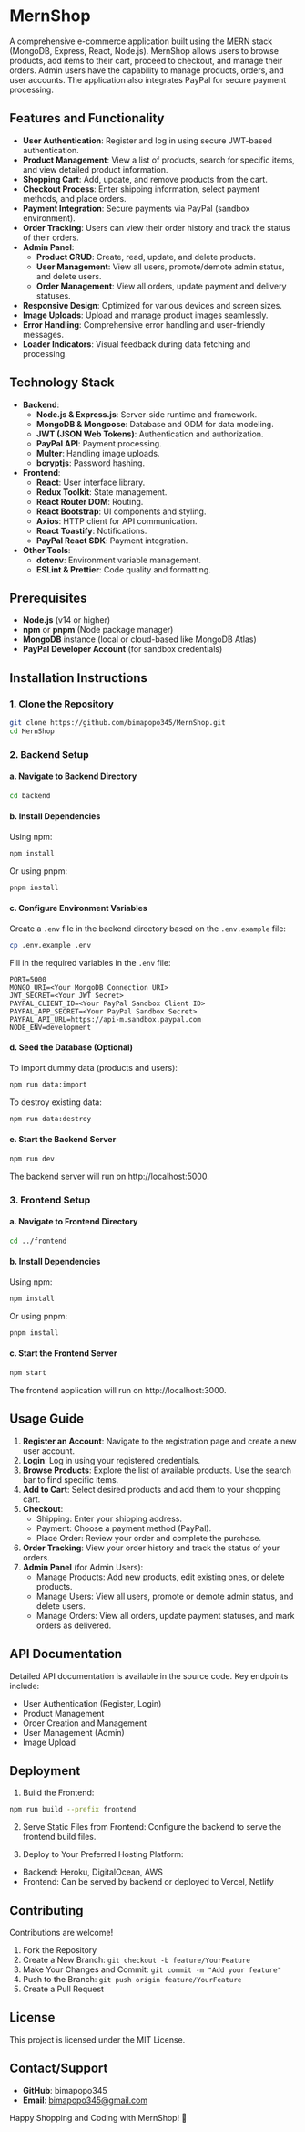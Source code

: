 # MernShop

A comprehensive e-commerce application built using the MERN stack (MongoDB, Express, React, Node.js). MernShop allows users to browse products, add items to their cart, proceed to checkout, and manage their orders. Admin users have the capability to manage products, orders, and user accounts. The application also integrates PayPal for secure payment processing.

## Features and Functionality

- **User Authentication**: Register and log in using secure JWT-based authentication.
- **Product Management**: View a list of products, search for specific items, and view detailed product information.
- **Shopping Cart**: Add, update, and remove products from the cart.
- **Checkout Process**: Enter shipping information, select payment methods, and place orders.
- **Payment Integration**: Secure payments via PayPal (sandbox environment).
- **Order Tracking**: Users can view their order history and track the status of their orders.
- **Admin Panel**:
  - **Product CRUD**: Create, read, update, and delete products.
  - **User Management**: View all users, promote/demote admin status, and delete users.
  - **Order Management**: View all orders, update payment and delivery statuses.
- **Responsive Design**: Optimized for various devices and screen sizes.
- **Image Uploads**: Upload and manage product images seamlessly.
- **Error Handling**: Comprehensive error handling and user-friendly messages.
- **Loader Indicators**: Visual feedback during data fetching and processing.

## Technology Stack

- **Backend**:
  - **Node.js & Express.js**: Server-side runtime and framework.
  - **MongoDB & Mongoose**: Database and ODM for data modeling.
  - **JWT (JSON Web Tokens)**: Authentication and authorization.
  - **PayPal API**: Payment processing.
  - **Multer**: Handling image uploads.
  - **bcryptjs**: Password hashing.
- **Frontend**:
  - **React**: User interface library.
  - **Redux Toolkit**: State management.
  - **React Router DOM**: Routing.
  - **React Bootstrap**: UI components and styling.
  - **Axios**: HTTP client for API communication.
  - **React Toastify**: Notifications.
  - **PayPal React SDK**: Payment integration.
- **Other Tools**:
  - **dotenv**: Environment variable management.
  - **ESLint & Prettier**: Code quality and formatting.

## Prerequisites

- **Node.js** (v14 or higher)
- **npm** or **pnpm** (Node package manager)
- **MongoDB** instance (local or cloud-based like MongoDB Atlas)
- **PayPal Developer Account** (for sandbox credentials)

## Installation Instructions

### 1. Clone the Repository

```bash
git clone https://github.com/bimapopo345/MernShop.git
cd MernShop
```

### 2. Backend Setup

#### a. Navigate to Backend Directory
```bash
cd backend
```

#### b. Install Dependencies
Using npm:
```bash
npm install
```
Or using pnpm:
```bash
pnpm install
```

#### c. Configure Environment Variables
Create a `.env` file in the backend directory based on the `.env.example` file:
```bash
cp .env.example .env
```

Fill in the required variables in the `.env` file:
```
PORT=5000
MONGO_URI=<Your MongoDB Connection URI>
JWT_SECRET=<Your JWT Secret>
PAYPAL_CLIENT_ID=<Your PayPal Sandbox Client ID>
PAYPAL_APP_SECRET=<Your PayPal Sandbox Secret>
PAYPAL_API_URL=https://api-m.sandbox.paypal.com
NODE_ENV=development
```

#### d. Seed the Database (Optional)
To import dummy data (products and users):
```bash
npm run data:import
```

To destroy existing data:
```bash
npm run data:destroy
```

#### e. Start the Backend Server
```bash
npm run dev
```
The backend server will run on http://localhost:5000.

### 3. Frontend Setup

#### a. Navigate to Frontend Directory
```bash
cd ../frontend
```

#### b. Install Dependencies
Using npm:
```bash
npm install
```
Or using pnpm:
```bash
pnpm install
```

#### c. Start the Frontend Server
```bash
npm start
```
The frontend application will run on http://localhost:3000.

## Usage Guide

1. **Register an Account**: Navigate to the registration page and create a new user account.
2. **Login**: Log in using your registered credentials.
3. **Browse Products**: Explore the list of available products. Use the search bar to find specific items.
4. **Add to Cart**: Select desired products and add them to your shopping cart.
5. **Checkout**:
   - Shipping: Enter your shipping address.
   - Payment: Choose a payment method (PayPal).
   - Place Order: Review your order and complete the purchase.
6. **Order Tracking**: View your order history and track the status of your orders.
7. **Admin Panel** (for Admin Users):
   - Manage Products: Add new products, edit existing ones, or delete products.
   - Manage Users: View all users, promote or demote admin status, and delete users.
   - Manage Orders: View all orders, update payment statuses, and mark orders as delivered.

## API Documentation

Detailed API documentation is available in the source code. Key endpoints include:
- User Authentication (Register, Login)
- Product Management
- Order Creation and Management
- User Management (Admin)
- Image Upload

## Deployment

1. Build the Frontend:
```bash
npm run build --prefix frontend
```

2. Serve Static Files from Frontend:
Configure the backend to serve the frontend build files.

3. Deploy to Your Preferred Hosting Platform:
- Backend: Heroku, DigitalOcean, AWS
- Frontend: Can be served by backend or deployed to Vercel, Netlify

## Contributing

Contributions are welcome! 

1. Fork the Repository
2. Create a New Branch: `git checkout -b feature/YourFeature`
3. Make Your Changes and Commit: `git commit -m "Add your feature"`
4. Push to the Branch: `git push origin feature/YourFeature`
5. Create a Pull Request

## License

This project is licensed under the MIT License.

## Contact/Support

- **GitHub**: bimapopo345
- **Email**: bimapopo345@gmail.com

Happy Shopping and Coding with MernShop! 🚀
